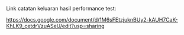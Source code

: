 Link catatan keluaran hasil performance test:

https://docs.google.com/document/d/1M6sFEtzjuknBUy2-kAUH7CaK-KhLK9_cetdrVzuASeU/edit?usp=sharing
